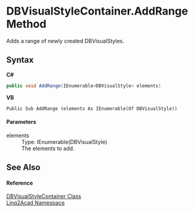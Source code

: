 # DBVisualStyleContainer.AddRange Method 
 

Adds a range of newly created DBVisualStyles.

## Syntax

**C#**<br />
``` C#
public void AddRange(IEnumerable<DBVisualStyle> elements)
```

**VB**<br />
``` VB
Public Sub AddRange (elements As IEnumerable(Of DBVisualStyle))
```


#### Parameters
<dl><dt>elements</dt><dd>Type: IEnumerable(DBVisualStyle)<br />The elements to add.</dd></dl>

## See Also


#### Reference
<a href="T_Linq2Acad_DBVisualStyleContainer.md">DBVisualStyleContainer Class</a><br /><a href="N_Linq2Acad.md">Linq2Acad Namespace</a><br />
